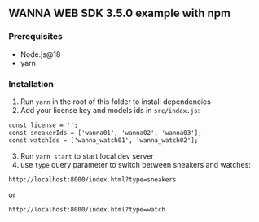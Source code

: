## WANNA WEB SDK 3.5.0 example with npm

### Prerequisites

- Node.js@18
- yarn

### Installation

1. Run `yarn` in the root of this folder to install dependencies
2. Add your license key and models ids in `src/index.js`:
```html
const license = '';
const sneakerIds = ['wanna01', 'wanna02', 'wanna03'];
const watchIds = ['wanna_watch01', 'wanna_watch02'];
```
3. Run `yarn start` to start local dev server
4. use `type` query parameter to switch between sneakers and watches:
```
http://localhost:8000/index.html?type=sneakers
```
or
```
http://localhost:8000/index.html?type=watch
```
